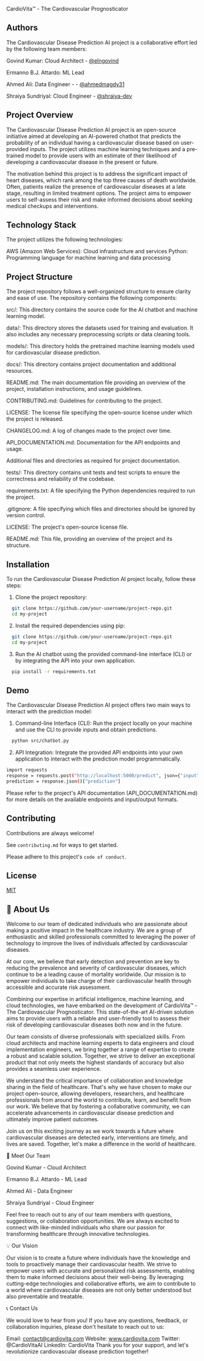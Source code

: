 
CardioVita™ - The Cardiovascular Prognosticator

## Authors

The Cardiovascular Disease Prediction AI project is a collaborative effort led by the following team members:

Govind Kumar: Cloud Architect - [@elngovind](https://www.github.com/elngovind)

Ermanno B.J. Attardo: ML Lead

Ahmed Ali: Data Engineer - - [@ahmedmagdy31](https://github.com/Ahmedmagdy31)

Shraiya Sundriyal: Cloud Engineer - [@shraiya-dev](https://github.com/Shraiya-dev)







## Project Overview
The Cardiovascular Disease Prediction AI project is an open-source initiative aimed at developing an AI-powered chatbot that predicts the probability of an individual having a cardiovascular disease based on user-provided inputs. The project utilizes machine learning techniques and a pre-trained model to provide users with an estimate of their likelihood of developing a cardiovascular disease in the present or future.

The motivation behind this project is to address the significant impact of heart diseases, which rank among the top three causes of death worldwide. Often, patients realize the presence of cardiovascular diseases at a late stage, resulting in limited treatment options. The project aims to empower users to self-assess their risk and make informed decisions about seeking medical checkups and interventions.
## Technology Stack
The project utilizes the following technologies:

AWS (Amazon Web Services): Cloud infrastructure and services
Python: Programming language for machine learning and data processing
## Project Structure

The project repository follows a well-organized structure to ensure clarity and ease of use. The repository contains the following components:

src/: This directory contains the source code for the AI chatbot and machine learning model.

data/: This directory stores the datasets used for training and evaluation. It also includes any necessary preprocessing scripts or data cleaning tools.

models/: This directory holds the pretrained machine learning models used for cardiovascular disease prediction.

docs/: This directory contains project documentation and additional resources.

README.md: The main documentation file providing an overview of the project, installation instructions, and usage guidelines.

CONTRIBUTING.md: Guidelines for contributing to the project.

LICENSE: The license file specifying the open-source license under which the project is released.

CHANGELOG.md: A log of changes made to the project over time.

API_DOCUMENTATION.md: Documentation for the API endpoints and usage.

Additional files and directories as required for project documentation.

tests/: This directory contains unit tests and test scripts to ensure the correctness and reliability of the codebase.

requirements.txt: A file specifying the Python dependencies required to run the project.

.gitignore: A file specifying which files and directories should be ignored by version control.

LICENSE: The project's open-source license file.

README.md: This file, providing an overview of the project and its structure.
## Installation

To run the Cardiovascular Disease Prediction AI project locally, follow these steps:

1. Clone the project repository:

```bash
  git clone https://github.com/your-username/project-repo.git
  cd my-project
```

2. Install the required dependencies using pip:

```bash
  git clone https://github.com/your-username/project-repo.git
  cd my-project
```
3. Run the AI chatbot using the provided command-line interface (CLI) or by integrating the API into your own application.

```bash
  pip install -r requirements.txt
```

## Demo

The Cardiovascular Disease Prediction AI project offers two main ways to interact with the prediction model:

1. Command-line Interface (CLI): Run the project locally on your machine and use the CLI to provide inputs and obtain predictions.

```bash
  python src/chatbot.py
```

2. API Integration: Integrate the provided API endpoints into your own application to interact with the prediction model programmatically.

```bash
import requests
response = requests.post("http://localhost:5000/predict", json={"input": "user-input-data"})
prediction = response.json()["prediction"]

```

Please refer to the project's API documentation (API_DOCUMENTATION.md) for more details on the available endpoints and input/output formats.

## Contributing

Contributions are always welcome!

See `contributing.md` for ways to get started.

Please adhere to this project's `code of conduct`.


## License

[MIT](https://choosealicense.com/licenses/mit/)



## 🚀 About Us

Welcome to our team of dedicated individuals who are passionate about making a positive impact in the healthcare industry. We are a group of enthusiastic and skilled professionals committed to leveraging the power of technology to improve the lives of individuals affected by cardiovascular diseases.

At our core, we believe that early detection and prevention are key to reducing the prevalence and severity of cardiovascular diseases, which continue to be a leading cause of mortality worldwide. Our mission is to empower individuals to take charge of their cardiovascular health through accessible and accurate risk assessment.

Combining our expertise in artificial intelligence, machine learning, and cloud technologies, we have embarked on the development of CardioVita™ - The Cardiovascular Prognosticator. This state-of-the-art AI-driven solution aims to provide users with a reliable and user-friendly tool to assess their risk of developing cardiovascular diseases both now and in the future.

Our team consists of diverse professionals with specialized skills. From cloud architects and machine learning experts to data engineers and cloud implementation engineers, we bring together a range of expertise to create a robust and scalable solution. Together, we strive to deliver an exceptional product that not only meets the highest standards of accuracy but also provides a seamless user experience.

We understand the critical importance of collaboration and knowledge sharing in the field of healthcare. That's why we have chosen to make our project open-source, allowing developers, researchers, and healthcare professionals from around the world to contribute, learn, and benefit from our work. We believe that by fostering a collaborative community, we can accelerate advancements in cardiovascular disease prediction and ultimately improve patient outcomes.

Join us on this exciting journey as we work towards a future where cardiovascular diseases are detected early, interventions are timely, and lives are saved. Together, let's make a difference in the world of healthcare.

👥 Meet Our Team

Govind Kumar - Cloud Architect

Ermanno B.J. Attardo - ML Lead

Ahmed Ali - Data Engineer

Shraiya Sundriyal - Cloud Engineer

Feel free to reach out to any of our team members with questions, suggestions, or collaboration opportunities. We are always excited to connect with like-minded individuals who share our passion for transforming healthcare through innovative technologies.

💡 Our Vision

Our vision is to create a future where individuals have the knowledge and tools to proactively manage their cardiovascular health. We strive to empower users with accurate and personalized risk assessments, enabling them to make informed decisions about their well-being. By leveraging cutting-edge technologies and collaborative efforts, we aim to contribute to a world where cardiovascular diseases are not only better understood but also preventable and treatable.

📞 Contact Us

We would love to hear from you! If you have any questions, feedback, or collaboration inquiries, please don't hesitate to reach out to us:

Email: contact@cardiovita.com
Website: www.cardiovita.com
Twitter: @CardioVitaAI
LinkedIn: CardioVita
Thank you for your support, and let's revolutionize cardiovascular disease prediction together!